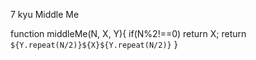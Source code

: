 7 kyu
Middle Me

function middleMe(N, X, Y){
if(N%2!==0) return X;
  return `${Y.repeat(N/2)}${X}${Y.repeat(N/2)}`
}
